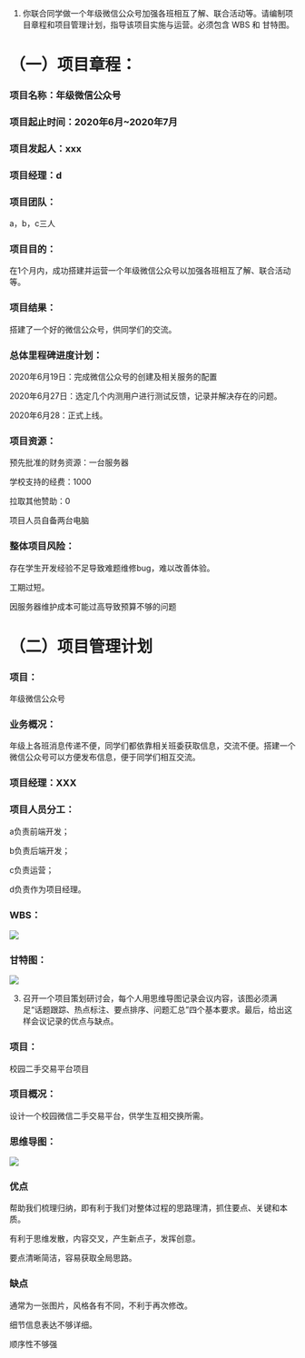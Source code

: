 1. 你联合同学做一个年级微信公众号加强各班相互了解、联合活动等。请编制项目章程和项目管理计划，指导该项目实施与运营。必须包含 WBS 和 甘特图。

 

# （一）项目章程：

### 项目名称：年级微信公众号

### 项目起止时间：2020年6月~2020年7月

### 项目发起人：xxx

### 项目经理：d

### 项目团队：

a，b，c三人

### 项目目的：

在1个月内，成功搭建并运营一个年级微信公众号以加强各班相互了解、联合活动等。

### 项目结果：

搭建了一个好的微信公众号，供同学们的交流。

### 总体里程碑进度计划：

2020年6月19日：完成微信公众号的创建及相关服务的配置

2020年6月27日：选定几个内测用户进行测试反馈，记录并解决存在的问题。

2020年6月28：正式上线。

### 项目资源：

预先批准的财务资源：一台服务器

学校支持的经费：1000

拉取其他赞助：0

项目人员自备两台电脑

### 整体项目风险：

存在学生开发经验不足导致难题维修bug，难以改善体验。

工期过短。

因服务器维护成本可能过高导致预算不够的问题

 

# （二）项目管理计划

 

### 项目：
年级微信公众号

### 业务概况：
年级上各班消息传递不便，同学们都依靠相关班委获取信息，交流不便。搭建一个微信公众号可以方便发布信息，便于同学们相互交流。

### 项目经理：XXX

### 项目人员分工：

a负责前端开发；

b负责后端开发；

c负责运营；

d负责作为项目经理。

### WBS：

![](https://github.com/ChanKimFung/IT-homework/blob/master/pic/it4wps.jpg)

### 甘特图：

![](https://github.com/ChanKimFung/IT-homework/blob/master/pic/it4gan.jpg)






3. 召开一个项目策划研讨会，每个人用思维导图记录会议内容，该图必须满足“话题跟踪、热点标注、要点排序、问题汇总”四个基本要求。最后，给出这样会议记录的优点与缺点。


### 项目：
校园二手交易平台项目

### 项目概况：
设计一个校园微信二手交易平台，供学生互相交换所需。

### 思维导图：
![](https://github.com/ChanKimFung/IT-homework/blob/master/pic/it4mind.jpg)

### 优点

帮助我们梳理归纳，即有利于我们对整体过程的思路理清，抓住要点、关键和本质。

有利于思维发散，内容交叉，产生新点子，发挥创意。

要点清晰简洁，容易获取全局思路。


### 缺点

通常为一张图片，风格各有不同，不利于再次修改。

细节信息表达不够详细。

顺序性不够强

